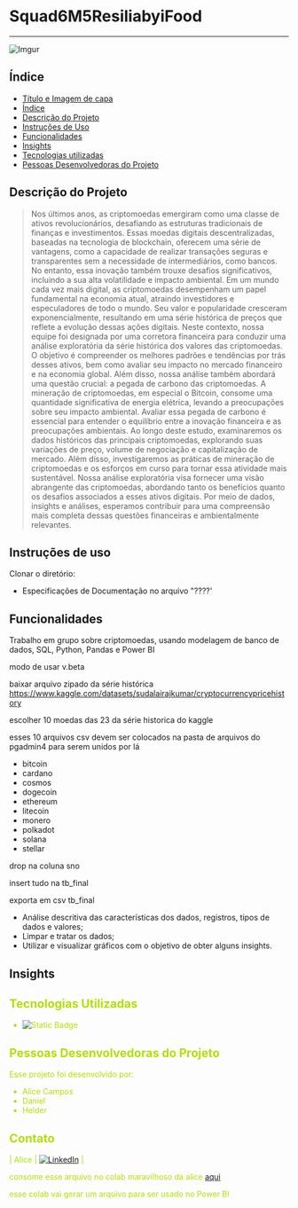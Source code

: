 # Squad6M5ResiliabyiFood
---
![Imgur](https://i.imgur.com/Mb7kt57.png)


## Índice 

* [Título e Imagem de capa](#Título-e-Imagem-de-capa)
* [Índice](#índice)
* [Descrição do Projeto](#descrição-do-projeto)
* [Instruções de Uso](#instrução-de-uso)
* [Funcionalidades](#funcionalidades)
* [Insights](#perguntas-respondidas)
* [Tecnologias utilizadas](#tecnologias-utilizadas)
* [Pessoas Desenvolvedoras do Projeto](#pessoas-desenvolvedoras)


## Descrição do Projeto
>    Nos últimos anos, as criptomoedas emergiram como uma classe de ativos revolucionários, desafiando as estruturas tradicionais de finanças e investimentos. Essas moedas digitais descentralizadas, baseadas na tecnologia de blockchain, oferecem uma série de vantagens, como a capacidade de realizar transações seguras e transparentes sem a necessidade de intermediários, como bancos. No entanto, essa inovação também trouxe desafios significativos, incluindo a sua alta volatilidade e impacto ambiental.
Em um mundo cada vez mais digital, as criptomoedas desempenham um papel fundamental na economia atual, atraindo investidores e especuladores de todo o mundo. Seu valor e popularidade cresceram exponencialmente, resultando em uma série histórica de preços que reflete a evolução dessas ações digitais.
Neste contexto, nossa equipe foi designada por uma corretora financeira para conduzir uma análise exploratória da série histórica dos valores das criptomoedas. O objetivo é compreender os melhores padrões e tendências por trás desses ativos, bem como avaliar seu impacto no mercado financeiro e na economia global.
Além disso, nossa análise também abordará uma questão crucial: a pegada de carbono das criptomoedas. A mineração de criptomoedas, em especial o Bitcoin, consome uma quantidade significativa de energia elétrica, levando a preocupações sobre seu impacto ambiental. Avaliar essa pegada de carbono é essencial para entender o equilíbrio entre a inovação financeira e as preocupações ambientais.
Ao longo deste estudo, examinaremos os dados históricos das principais criptomoedas, explorando suas variações de preço, volume de negociação e capitalização de mercado. Além disso, investigaremos as práticas de mineração de criptomoedas e os esforços em curso para tornar essa atividade mais sustentável.
Nossa análise exploratória visa fornecer uma visão abrangente das criptomoedas, abordando tanto os benefícios quanto os desafios associados a esses ativos digitais. Por meio de dados, insights e análises, esperamos contribuir para uma compreensão mais completa dessas questões financeiras e ambientalmente relevantes.


   
## Instruções de uso

Clonar o diretório:
* Especificações de Documentação  no arquivo "????'

## Funcionalidades
Trabalho em grupo sobre criptomoedas, usando modelagem de banco de dados, SQL, Python, Pandas e Power BI

modo de usar v.beta

baixar arquivo zipado da série histórica https://www.kaggle.com/datasets/sudalairajkumar/cryptocurrencypricehistory

escolher 10 moedas das 23 da série historica do kaggle

esses 10 arquivos csv devem ser colocados na pasta de arquivos do pgadmin4 para serem unidos por lá
* bitcoin
* cardano
* cosmos
* dogecoin
* ethereum
* litecoin
* monero
* polkadot
* solana
* stellar

drop na coluna sno

insert tudo na tb_final

exporta em csv tb_final

*   Análise descritiva das características dos dados, registros, tipos de dados
    e valores;
*   Limpar e tratar os dados;
*   Utilizar e visualizar gráficos com o objetivo de obter alguns insights.

## Insights
  #### <font color = bluelight>


## Tecnologias Utilizadas

* ![Static Badge](https://img.shields.io/badge/%20-Google_Colab-black?style=plano&logo=Google%20Colab&logoColor=%23F9AB00&cacheSeconds=%203600)

## Pessoas Desenvolvedoras do Projeto
Esse projeto foi desenvolvido por:

- Alice Campos 
- Daniel
- Helder
  
## Contato

| Alice      | [![LinkedIn](https://img.shields.io/badge/-LinkedIn-blue?style=flat-square&logo=Linkedin&logoColor=white&link=https://www.linkedin.com/in/alicecalagecampos/)](https://www.linkedin.com/in/alicecalagecampos/) |

consome esse arquivo no colab maravilhoso da alice [aqui](https://colab.research.google.com/drive/1W3xfH6nG56cggg4hbmPCxwBXlTymcYfc?usp=sharing)

esse colab vai gerar um arquivo para ser usado no Power BI


